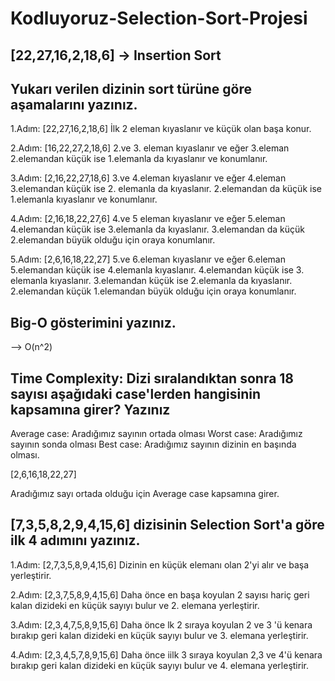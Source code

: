 # Kodluyoruz-Selection-Sort-Projesi

## [22,27,16,2,18,6] -> Insertion Sort

## Yukarı verilen dizinin sort türüne göre aşamalarını yazınız.

1.Adım: [22,27,16,2,18,6] İlk 2 eleman kıyaslanır ve küçük olan başa konur.

2.Adım: [16,22,27,2,18,6] 2.ve 3. eleman kıyaslanır ve eğer 3.eleman 2.elemandan küçük ise 1.elemanla da kıyaslanır ve konumlanır.

3.Adım: [2,16,22,27,18,6] 3.ve 4.eleman kıyaslanır ve eğer 4.eleman 3.elemandan küçük ise 2. elemanla da kıyaslanır. 2.elemandan da küçük ise 1.elemanla kıyaslanır ve konumlanır.

4.Adım: [2,16,18,22,27,6] 4.ve 5 eleman kıyaslanır ve eğer 5.eleman 4.elemandan küçük ise 3.elemanla da kıyaslanır. 3.elemandan da küçük 2.elemandan büyük olduğu için oraya konumlanır.

5.Adım: [2,6,16,18,22,27] 5.ve 6.eleman kıyaslanır ve eğer 6.eleman 5.elemandan küçük ise 4.elemanla kıyaslanır. 4.elemandan küçük ise 3. elemanla kıyaslanır. 3.elemandan küçük ise 2.elemanla da kıyaslanır. 2.elemandan küçük 1.elemandan büyük olduğu için oraya konumlanır.


## Big-O gösterimini yazınız.

--> O(n^2)

## Time Complexity: Dizi sıralandıktan sonra 18 sayısı aşağıdaki case'lerden hangisinin kapsamına girer? Yazınız

Average case: Aradığımız sayının ortada olması
Worst case: Aradığımız sayının sonda olması
Best case: Aradığımız sayının dizinin en başında olması.

[2,6,16,18,22,27]

Aradığımız sayı ortada olduğu için Average case kapsamına girer.

## [7,3,5,8,2,9,4,15,6] dizisinin Selection Sort'a göre ilk 4 adımını yazınız.

1.Adım: [2,7,3,5,8,9,4,15,6] Dizinin en küçük elemanı olan 2'yi alır ve başa yerleştirir.

2.Adım: [2,3,7,5,8,9,4,15,6] Daha önce en başa koyulan 2 sayısı hariç geri kalan dizideki en küçük sayıyı bulur ve 2. elemana yerleştirir.

3.Adım: [2,3,4,7,5,8,9,15,6] Daha önce lk 2 sıraya koyulan 2 ve 3 'ü kenara bırakıp geri kalan dizideki en küçük sayıyı bulur ve 3. elemana yerleştirir.

4.Adım: [2,3,4,5,7,8,9,15,6] Daha önce iilk 3 sıraya koyulan 2,3 ve 4'ü kenara bırakıp geri kalan dizideki en küçük sayıyı bulur ve 4. elemana yerleştirir.
